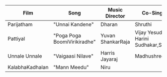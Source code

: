 |Film| Song| Music Director| Co-Singer(s)| Language|
|--|--|--|--|--|
|Parijatham|"Unnai Kandene"|Dharan|Shruthi| Tamil|
|Pattiyal|"Poga Poga BoomiVirikiradhe"|Yuvan ShankarRaja|Vijay Yesudas, Harini Sudhakar,Saindhavi|Tamil|
|Unnale Unnale|"Vaigaasi Nilave"|Harris Jayaraj| Madhushree|Tamil|
|KalabhaKadhalan|"Mann Meedu"|Niru||Tamil|